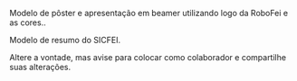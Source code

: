Modelo de pôster e apresentação em beamer utilizando logo da RoboFei e as cores..

Modelo de resumo do SICFEI.

Altere a vontade, mas avise para colocar como colaborador e compartilhe suas alterações.
